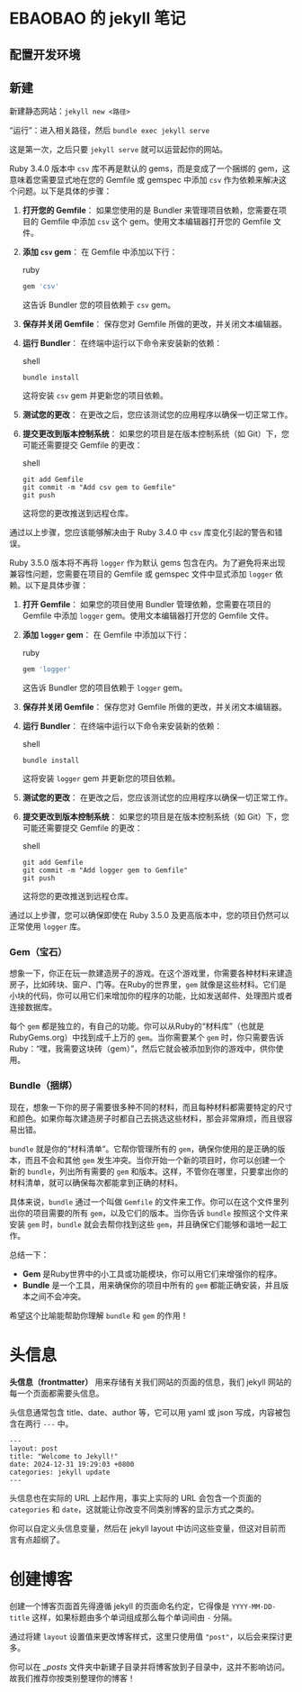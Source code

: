# EBAOBAO 的 jekyll 笔记

## 配置开发环境

## 新建

新建静态网站：`jekyll new <路径>`

“运行”：进入相关路径，然后 `bundle exec jekyll serve`

这是第一次，之后只要 `jekyll serve` 就可以运营起你的网站。

Ruby 3.4.0 版本中 `csv` 库不再是默认的 gems，而是变成了一个捆绑的 gem，这意味着您需要显式地在您的 Gemfile 或 gemspec 中添加 `csv` 作为依赖来解决这个问题。以下是具体的步骤：

1.  **打开您的 Gemfile**： 如果您使用的是 Bundler 来管理项目依赖，您需要在项目的 Gemfile 中添加 `csv` 这个 gem。使用文本编辑器打开您的 Gemfile 文件。
    
2.  **添加 `csv` gem**： 在 Gemfile 中添加以下行：
    
    ruby
    
    ```ruby
    gem 'csv'
    ```
    
    这告诉 Bundler 您的项目依赖于 `csv` gem。
    
3.  **保存并关闭 Gemfile**： 保存您对 Gemfile 所做的更改，并关闭文本编辑器。
    
4.  **运行 Bundler**： 在终端中运行以下命令来安装新的依赖：
    
    shell
    
    ```shell
    bundle install
    ```
    
    这将安装 `csv` gem 并更新您的项目依赖。
    
5.  **测试您的更改**： 在更改之后，您应该测试您的应用程序以确保一切正常工作。
    
6.  **提交更改到版本控制系统**： 如果您的项目是在版本控制系统（如 Git）下，您可能还需要提交 Gemfile 的更改：
    
    shell
    
    ```shell
    git add Gemfile
    git commit -m "Add csv gem to Gemfile"
    git push
    ```
    
    这将您的更改推送到远程仓库。
    

通过以上步骤，您应该能够解决由于 Ruby 3.4.0 中 `csv` 库变化引起的警告和错误。

Ruby 3.5.0 版本将不再将 `logger` 作为默认 gems 包含在内。为了避免将来出现兼容性问题，您需要在项目的 Gemfile 或 gemspec 文件中显式添加 `logger` 依赖。以下是具体步骤：

1.  **打开 Gemfile**： 如果您的项目使用 Bundler 管理依赖，您需要在项目的 Gemfile 中添加 `logger` gem。使用文本编辑器打开您的 Gemfile 文件。
    
2.  **添加 `logger` gem**： 在 Gemfile 中添加以下行：
    
    ruby
    
    ```ruby
    gem 'logger'
    ```
    
    这告诉 Bundler 您的项目依赖于 `logger` gem。
    
3.  **保存并关闭 Gemfile**： 保存您对 Gemfile 所做的更改，并关闭文本编辑器。
    
4.  **运行 Bundler**： 在终端中运行以下命令来安装新的依赖：
    
    shell
    
    ```shell
    bundle install
    ```
    
    这将安装 `logger` gem 并更新您的项目依赖。
    
5.  **测试您的更改**： 在更改之后，您应该测试您的应用程序以确保一切正常工作。
    
6.  **提交更改到版本控制系统**： 如果您的项目是在版本控制系统（如 Git）下，您可能还需要提交 Gemfile 的更改：
    
    shell
    
    ```shell
    git add Gemfile
    git commit -m "Add logger gem to Gemfile"
    git push
    ```
    
    这将您的更改推送到远程仓库。
    

通过以上步骤，您可以确保即使在 Ruby 3.5.0 及更高版本中，您的项目仍然可以正常使用 `logger` 库。

### Gem（宝石）

想象一下，你正在玩一款建造房子的游戏。在这个游戏里，你需要各种材料来建造房子，比如砖块、窗户、门等。在Ruby的世界里，`gem` 就像是这些材料。它们是小块的代码，你可以用它们来增加你的程序的功能，比如发送邮件、处理图片或者连接数据库。

每个 `gem` 都是独立的，有自己的功能。你可以从Ruby的“材料库”（也就是RubyGems.org）中找到成千上万的 `gem`。当你需要某个 `gem` 时，你只需要告诉Ruby：“嘿，我需要这块砖（gem）”，然后它就会被添加到你的游戏中，供你使用。

### Bundle（捆绑）

现在，想象一下你的房子需要很多种不同的材料，而且每种材料都需要特定的尺寸和颜色。如果你每次建造房子时都自己去挑选这些材料，那会非常麻烦，而且很容易出错。

`bundle` 就是你的“材料清单”。它帮你管理所有的 `gem`，确保你使用的是正确的版本，而且不会和其他 `gem` 发生冲突。当你开始一个新的项目时，你可以创建一个新的 `bundle`，列出所有需要的 `gem` 和版本。这样，不管你在哪里，只要拿出你的材料清单，就可以确保每次都能拿到正确的材料。

具体来说，`bundle` 通过一个叫做 `Gemfile` 的文件来工作。你可以在这个文件里列出你的项目需要的所有 `gem`，以及它们的版本。当你告诉 `bundle` 按照这个文件来安装 `gem` 时，`bundle` 就会去帮你找到这些 `gem`，并且确保它们能够和谐地一起工作。

总结一下：

-   **Gem** 是Ruby世界中的小工具或功能模块，你可以用它们来增强你的程序。
-   **Bundle** 是一个工具，用来确保你的项目中所有的 `gem` 都能正确安装，并且版本之间不会冲突。

希望这个比喻能帮助你理解 `bundle` 和 `gem` 的作用！

# 头信息

**头信息（frontmatter）** 用来存储有关我们网站的页面的信息，我们 jekyll 网站的每一个页面都需要头信息。

头信息通常包含 title、date、author 等，它可以用 yaml 或 json 写成，内容被包含在两行 `---` 中。

```
---
layout: post
title: "Welcome to Jekyll!"
date: 2024-12-31 19:29:03 +0800
categories: jekyll update
---
```

头信息也在实际的 URL 上起作用，事实上实际的 URL 会包含一个页面的 `categories` 和 `date`，这就能让你改变不同类别博客的显示方式之类的。

你可以自定义头信息变量，然后在 jekyll layout 中访问这些变量，但这对目前而言有点超纲了。

# 创建博客

创建一个博客页面首先得遵循 jekyll 的页面命名约定，它得像是 `YYYY-MM-DD-title` 这样，如果标题由多个单词组成那么每个单词间由 `-` 分隔。

通过将建 `layout` 设置值来更改博客样式，这里只使用值 `"post"`，以后会来探讨更多。

你可以在 *_posts* 文件夹中新建子目录并将博客放到子目录中，这并不影响访问。故我们推荐你按类别整理你的博客！

